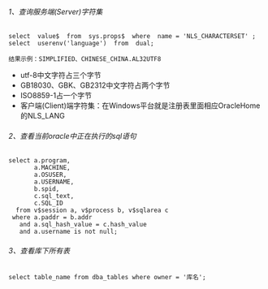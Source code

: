 ###### 1、查询服务端(Server)字符集
```
select  value$  from  sys.props$  where  name = 'NLS_CHARACTERSET' ;
select  userenv('language')  from  dual;   

结果示例：SIMPLIFIED、CHINESE_CHINA.AL32UTF8
```
* utf-8中文字符占三个字节
* GB18030、GBK、GB2312中文字符占两个字节
* ISO8859-1占一个字节
* 客户端(Client)端字符集：在Windows平台就是注册表里面相应OracleHome的NLS_LANG



###### 2、查看当前oracle中正在执行的sql语句
```
select a.program,
       a.MACHINE,
       a.OSUSER,
       a.USERNAME,
       b.spid,
       c.sql_text,
       c.SQL_ID
  from v$session a, v$process b, v$sqlarea c
 where a.paddr = b.addr
   and a.sql_hash_value = c.hash_value
   and a.username is not null;
```

###### 3、查看库下所有表
```
select table_name from dba_tables where owner = '库名';
```
